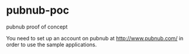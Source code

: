 pubnub-poc
==========

pubnub proof of concept

You need to set up  an account on pubnub at http://www.pubnub.com/ in order to use the sample applications.



